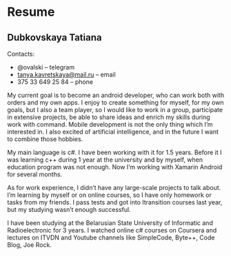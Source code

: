 # Resume

## Dubkovskaya Tatiana 

Contacts:
* @ovalski – telegram
* tanya.kavretskaya@mail.ru – email
* 375 33 649 25 84 – phone

My current goal is to become an android developer, who can work both with orders and my own apps. I enjoy to create something for myself, for my own goals, but I also a team player, so I would like to work in a group, participate in extensive projects, be able to share ideas and enrich my skills during work with command. Mobile development is not the only thing which I’m interested in. I also excited of artificial intelligence, and in the future I want to combine those hobbies. 

My main language is c#. I have been working with it for 1.5 years. Before it I was learning c++ during 1 year at the university and by myself, when education program was not enough. Now I’m working with Xamarin Android for several months. 

As for work experience, I didn’t have any large-scale projects to talk about. I’m learning by myself or on online courses, so I have only homework or tasks from my friends. I pass tests and got into Itransition courses last year, but my studying wasn’t enough successful. 

I have been studying at the Belarusian State University of Informatic and Radioelectronic for 3 years. I watched online c# courses on Coursera and lectures on ITVDN and Youtube channels like SimpleCode, Byte++, Code Blog, Joe Rock.